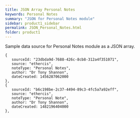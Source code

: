 ```yaml
---
title: JSON Array Personal Notes
keywords: Personal Notes
summary: "JSON for Personal Notes module"
sidebar: product1_sidebar
permalink: JSON_Personal_Notes.html
folder: product1
---
```


Sample data source for Personal Notes module as a JSON array.

```
{
   sourceId: "23dbda9d-7688-426c-8cb8-312a4f351071",
   source: "ethercis",
   noteType: "Personal Notes",
   author: "Dr Tony Shannon",
   dateCreated: 1456287062000
},
{
   sourceId: "b6c198be-2c37-4494-89c3-4fc5a7a92eff",
   source: "ethercis",
   noteType: "Personal Note",
   author: "Dr Tony Shannon",
   dateCreated: 1482196404000
},
```
